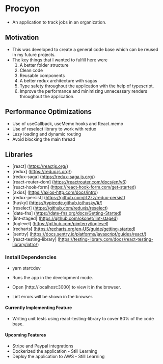 # Procyon
 - An application to track jobs in an organization.
  
## Motivation
 - This was developed to create a general code base which can be reused in my future projects.
 - The key things that I wanted to fulfill here were
    1. A better folder structure
    2. Clean code
    3. Reusable components
    4. A better redux architecture with sagas
    5. Type safety throughout the application with the help of typescript.
    6. Improve the performance and minimizing unnecessary renders throughout the application.

## Performance Optimizations
 - Use of useCallback, useMemo hooks and React.memo
 - Use of reselect library to work with redux
 - Lazy loading and dynamic routing
 - Avoid blocking the main thread 

## Libraries
- [react]                   (https://reactjs.org/)
- [redux]                   (https://redux.js.org/)
- [redux-saga]              (https://redux-saga.js.org/)
- [react-router-dom]        (https://reactrouter.com/docs/en/v6)
- [react-hook-form]         (https://react-hook-form.com/get-started)
- [axios]                   (https://axios-http.com/docs/intro)
- [redux-persist]           (https://github.com/rt2zz/redux-persist)
- [husky]                   (https://typicode.github.io/husky/#/)
- [reselect]                (https://github.com/reduxjs/reselect)
- [date-fns]                (https://date-fns.org/docs/Getting-Started)
- [lint-staged]             (https://github.com/okonet/lint-staged)
- [loglevel]                (https://github.com/pimterry/loglevel)
- [recharts]                (https://recharts.org/en-US/guide/getting-started)
- [sentry]                  (https://docs.sentry.io/platforms/javascript/guides/react/)
- [react-testing-library]   (https://testing-library.com/docs/react-testing-library/intro/)

### Install Dependencies
- yarn start:dev

- Runs the app in the development mode.
- Open [http://localhost:3000] to view it in the browser.

- Lint errors will be shown in the browser.


#### Currently Implementing Feature
- Writing unit tests using react-testing-library to cover 80% of the code base.

#### Upcoming Features
- Stripe and Paypal integrations
- Dockerized the application        - Still Learning
- Deploy the application to AWS     - Still Learning
